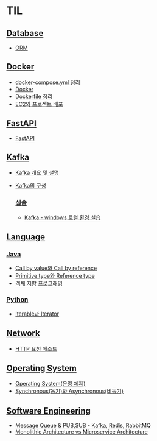 # TIL



## [Database](https://github.com/Dayoung1014/TIL/tree/main/Database)

- [ORM](https://github.com/Dayoung1014/TIL/blob/main/Database/ORM.md)

## [Docker](https://github.com/Dayoung1014/TIL/tree/main/Docker)

- [docker-compose.yml 정리](https://github.com/Dayoung1014/TIL/blob/main/Docker/docker-compose.yml%20정리.md)
- [Docker](https://github.com/Dayoung1014/TIL/blob/main/Docker/Docker.md)
- [Dockerfile 정리](https://github.com/Dayoung1014/TIL/blob/main/Docker/Dockerfile%20정리.md)
- [EC2와 프로젝트 배포](https://github.com/Dayoung1014/TIL/blob/main/Docker/EC2와%20프로젝트%20배포.md)

## [FastAPI](https://github.com/Dayoung1014/TIL/tree/main/FastAPI)

- [FastAPI](https://github.com/Dayoung1014/TIL/blob/main/FastAPI/FastAPI.md)

## [Kafka](https://github.com/Dayoung1014/TIL/tree/main/Kafka)

- [Kafka 개요 및 설명](https://github.com/Dayoung1014/TIL/blob/main/Kafka/Kafka%20개요%20및%20설명.md)
- [Kafka의 구성](https://github.com/Dayoung1014/TIL/blob/main/Kafka/Kafka의%20구성.md)

  ### [실습](https://github.com/Dayoung1014/TIL/tree/main/Kafka/실습)

  - [Kafka - windows 로컬 환경 실습](https://github.com/Dayoung1014/TIL/blob/main/Kafka/실습/Kafka%20-%20windows%20로컬%20환경%20실습.md)

## [Language](https://github.com/Dayoung1014/TIL/tree/main/Language)


  ### [Java](https://github.com/Dayoung1014/TIL/tree/main/Language/Java)

  - [Call by value와 Call by reference](https://github.com/Dayoung1014/TIL/blob/main/Language/Java/Call%20by%20value와%20Call%20by%20reference.md)
  - [Primitive type와 Reference type](https://github.com/Dayoung1014/TIL/blob/main/Language/Java/Primitive%20type와%20Reference%20type.md)
  - [객체 지향 프로그래밍](https://github.com/Dayoung1014/TIL/blob/main/Language/Java/객체%20지향%20프로그래밍.md)

  ### [Python](https://github.com/Dayoung1014/TIL/tree/main/Language/Python)

  - [Iterable과 Iterator](https://github.com/Dayoung1014/TIL/blob/main/Language/Python/Iterable과%20Iterator.md)

## [Network](https://github.com/Dayoung1014/TIL/tree/main/Network)

- [HTTP 요청 메소드](https://github.com/Dayoung1014/TIL/blob/main/Network/HTTP%20요청%20메소드.md)

## [Operating System](https://github.com/Dayoung1014/TIL/tree/main/Operating%20System)

- [Operating System(운영 체제)](https://github.com/Dayoung1014/TIL/blob/main/Operating%20System/Operating%20System(운영%20체제).md)
- [Synchronous(동기)와 Asynchronous(비동기)](https://github.com/Dayoung1014/TIL/blob/main/Operating%20System/Synchronous(동기)와%20Asynchronous(비동기).md)

## [Software Engineering](https://github.com/Dayoung1014/TIL/tree/main/Software%20Engineering)

- [Message Queue & PUB,SUB - Kafka, Redis, RabbitMQ](https://github.com/Dayoung1014/TIL/blob/main/Software%20Engineering/Message%20Queue%20&%20PUB,SUB%20-%20Kafka,%20Redis,%20RabbitMQ.md)
- [Monolithic Architecture vs Microservice Architecture](https://github.com/Dayoung1014/TIL/blob/main/Software%20Engineering/Monolithic%20Architecture%20vs%20Microservice%20Architecture.md)
